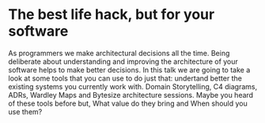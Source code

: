 # The best life hack, but for your software

As programmers we make architectural decisions all the time. Being deliberate about understanding and improving the architecture of your software helps to make better decisions. 
In this talk we are going to take a look at some tools that you can use to do just that:  undertand better the existing systems you currently work with. 
Domain Storytelling, C4 diagrams, ADRs, Wardley Maps and Bytesize architecture sessions. Maybe you heard of these tools before but, What value do they bring and When should you use them?
